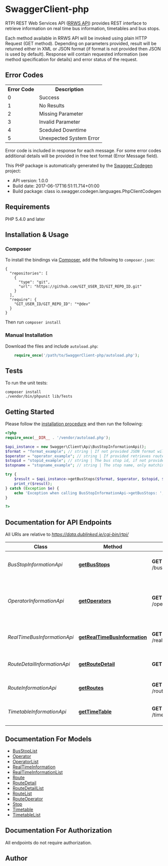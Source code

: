 # SwaggerClient-php
<p>RTPI REST Web Services API (<a href=\"https://goo.gl/s6NTJe\">RRWS API</a>) provides REST interface to retrieve information on real time bus information, timetables and bus stops. </p> <p>Each method available in RRWS API will be invoked using plain HTTP Request (GET method). Depending on parameters provided, result will be returned either in XML or JSON format (if format is not provided then JSON is used by default). Response will contain requested information (see method specification for details) and error status of the request.</p>  <h2>Error Codes</h2> <table> <tr><th>Error Code</th><th>Description</th></tr> <tr><td>0</td><td>Success</td></tr> <tr><td>1</td><td>No Results</td></tr> <tr><td>2</td><td>Missing Parameter</td></tr> <tr><td>3</td><td>Invalid Parameter</td></tr> <tr><td>4</td><td>Sceduled Downtime</td></tr> <tr><td>5</td><td>Unexpected System Error</td></tr> </table> <p>Error code is included in response for each message. For some error codes additional details will be provided in free text format (Error Message field).</p>

This PHP package is automatically generated by the [Swagger Codegen](https://github.com/swagger-api/swagger-codegen) project:

- API version: 1.0.0
- Build date: 2017-06-17T16:51:11.714+01:00
- Build package: class io.swagger.codegen.languages.PhpClientCodegen

## Requirements

PHP 5.4.0 and later

## Installation & Usage
### Composer

To install the bindings via [Composer](http://getcomposer.org/), add the following to `composer.json`:

```
{
  "repositories": [
    {
      "type": "git",
      "url": "https://github.com/GIT_USER_ID/GIT_REPO_ID.git"
    }
  ],
  "require": {
    "GIT_USER_ID/GIT_REPO_ID": "*@dev"
  }
}
```

Then run `composer install`

### Manual Installation

Download the files and include `autoload.php`:

```php
    require_once('/path/to/SwaggerClient-php/autoload.php');
```

## Tests

To run the unit tests:

```
composer install
./vendor/bin/phpunit lib/Tests
```

## Getting Started

Please follow the [installation procedure](#installation--usage) and then run the following:

```php
<?php
require_once(__DIR__ . '/vendor/autoload.php');

$api_instance = new Swagger\Client\Api\BusStopInformationApi();
$format = "format_example"; // string | If not provided JSON format will be used by default
$operator = "operator_example"; // string | If provided retrieves routes for the given operator
$stopid = "stopid_example"; // string | The bus stop id, if not provided all bus stops are returned
$stopname = "stopname_example"; // string | The stop name, only matching stops are returned

try {
    $result = $api_instance->getBusStops($format, $operator, $stopid, $stopname);
    print_r($result);
} catch (Exception $e) {
    echo 'Exception when calling BusStopInformationApi->getBusStops: ', $e->getMessage(), PHP_EOL;
}

?>
```

## Documentation for API Endpoints

All URIs are relative to *https://data.dublinked.ie/cgi-bin/rtpi/*

Class | Method | HTTP request | Description
------------ | ------------- | ------------- | -------------
*BusStopInformationApi* | [**getBusStops**](docs/Api/BusStopInformationApi.md#getbusstops) | **GET** /busstopinformation | Endpoint to retrieve bus stop information
*OperatorInformationApi* | [**getOperators**](docs/Api/OperatorInformationApi.md#getoperators) | **GET** /operatorinformation | Endpoint to retrieve information about route operators in the system
*RealTimeBusInformationApi* | [**getRealTimeBusInformation**](docs/Api/RealTimeBusInformationApi.md#getrealtimebusinformation) | **GET** /realtimebusinformation | Endpoint to retrieve real time bus information
*RouteDetailInformationApi* | [**getRouteDetail**](docs/Api/RouteDetailInformationApi.md#getroutedetail) | **GET** /routeinformation | Endpoint to retrieve route detail information
*RouteInformationApi* | [**getRoutes**](docs/Api/RouteInformationApi.md#getroutes) | **GET** /routelistinformation | Endpoint to retrieve list of routes
*TimetableInformationApi* | [**getTimeTable**](docs/Api/TimetableInformationApi.md#gettimetable) | **GET** /timetableinformation | Endpoint to retrieve timetable information


## Documentation For Models

 - [BusStopList](docs/Model/BusStopList.md)
 - [Operator](docs/Model/Operator.md)
 - [OperatorList](docs/Model/OperatorList.md)
 - [RealTimeInformation](docs/Model/RealTimeInformation.md)
 - [RealTimeInformationList](docs/Model/RealTimeInformationList.md)
 - [Route](docs/Model/Route.md)
 - [RouteDetail](docs/Model/RouteDetail.md)
 - [RouteDetailList](docs/Model/RouteDetailList.md)
 - [RouteList](docs/Model/RouteList.md)
 - [RouteOperator](docs/Model/RouteOperator.md)
 - [Stop](docs/Model/Stop.md)
 - [Timetable](docs/Model/Timetable.md)
 - [TimetableList](docs/Model/TimetableList.md)


## Documentation For Authorization

 All endpoints do not require authorization.


## Author




